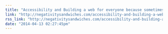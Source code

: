 ```yaml
---
title: "Accessibility and Building a web for everyone because sometimes it&#x27;s not all about us by Jenn Schiffer"
link: "http://negativitysandwiches.com/accessibility-and-building-a-web-for-everyone-because-sometimes-its-not-all-about-us/"
rss_link: "http://negativitysandwiches.com/accessibility-and-building-a-web-for-everyone-because-sometimes-its-not-all-about-us/"
date: "2014-04-13 02:27:45pm"
---
```


